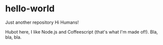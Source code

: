# hello-world
Just another repository
Hi Humans!

Hubot here, I like Node.js and Coffeescript (that's what I'm made of!).
Bla, bla, bla.
